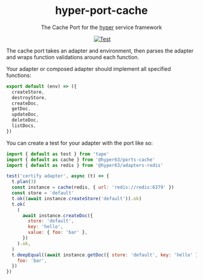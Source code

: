 <h1 align="center">hyper-port-cache</h1>
<p align="center">The Cache Port for the <a href="https://hyper.io/">hyper</a> service framework</p>
</p>
<p align="center">
  <a href="https://jsr.io/@hyper63/port-cache"><img src="https://jsr.io/badges/@hyper63/port-cache" alt="" /></a>
  <a href="https://github.com/hyper63/hyper63/actions/workflows/port-cache.yml"><img src="https://github.com/hyper63/hyper63/actions/workflows/port-cache.yml/badge.svg" alt="Test" /></a>
</p>

The cache port takes an adapter and environment, then parses the adapter and wraps function
validations around each function.

Your adapter or composed adapter should implement all specified functions:

```js
export default (env) => ({
  createStore,
  destroyStore,
  createDoc,
  getDoc,
  updateDoc,
  deleteDoc,
  listDocs,
})
```

You can create a test for your adapter with the port like so:

```js
import { default as test } from 'tape'
import { default as cache } from '@hyper63/ports-cache'
import { default as redis } from '@hyper63/adapters-redis'

test('certify adapter', async (t) => {
  t.plan(3)
  const instance = cache(redis, { url: 'redis://redis:6379' })
  const store = 'default'
  t.ok((await instance.createStore('default')).ok)
  t.ok(
    (
      await instance.createDoc({
        store: 'default',
        key: 'hello',
        value: { foo: 'bar' },
      })
    ).ok,
  )
  t.deepEqual((await instance.getDoc({ store: 'default', key: 'hello' })).doc, {
    foo: 'bar',
  })
})
```
